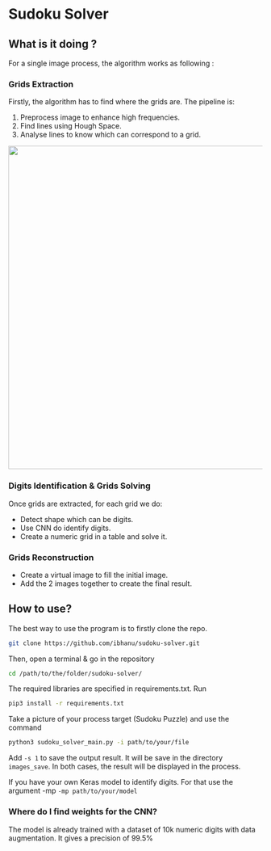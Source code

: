 # Sudoku Solver


## What is it doing ?
For a single image process, the algorithm works as following :
### Grids  Extraction
Firstly, the algorithm has to find where the grids are. 
The pipeline is:
1. Preprocess image to enhance high frequencies.
2. Find lines using Hough Space.
3. Analyse lines to know which can correspond to a grid.

<p align="center">
<img src="https://user-images.githubusercontent.com/39727257/57723287-9a6d6080-7688-11e9-981c-9265b7e147e0.png" width="640"/>
</p>

### Digits Identification & Grids Solving
Once grids are extracted, for each grid we do:

* Detect shape which can be digits.
* Use CNN do identify digits.
* Create a numeric grid in a table and solve it.


### Grids Reconstruction
* Create a virtual image to fill the initial image.
* Add the 2 images together to create the final result.

## How to use?

The best way to use the program is to firstly clone the repo.
```bash
git clone https://github.com/ibhanu/sudoku-solver.git
```
Then, open a terminal & go in the repository  
```bash
cd /path/to/the/folder/sudoku-solver/
```

The required libraries are specified in requirements.txt. Run 
```bash
pip3 install -r requirements.txt
```

Take a picture of your process target (Sudoku Puzzle) and use the command
```bash
python3 sudoku_solver_main.py -i path/to/your/file
```
Add `-s 1` to save the output result. It will be save in the directory `images_save`.
In both cases, the result will be displayed in the process.

If you have your own Keras model to identify digits.
For that use the argument -mp `-mp path/to/your/model` 

### Where do I find weights for the CNN?
The model is already trained with a dataset of 10k numeric digits
with data augmentation. It gives a precision of 99.5%
